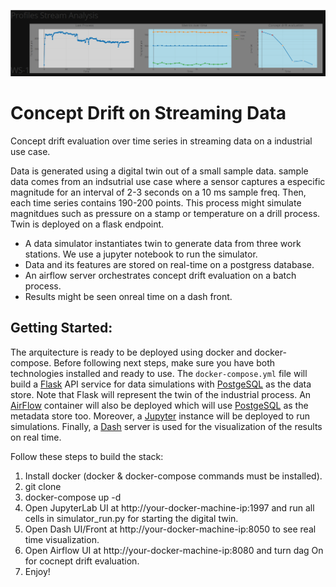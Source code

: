 ![STACK](img/visualization.PNG)

# Concept Drift on Streaming Data
Concept drift evaluation over time series in streaming data on a industrial use case. 

Data is generated using a digital twin out of a small sample data. sample data comes from an indsutrial use case where a sensor captures a especific magnitude for an interval of 2-3 seconds on a 10 ms sample freq. Then, each time series contains 190-200 points. This process might simulate magnitdues such as pressure on a stamp or temperature on a drill process. Twin is deployed on a flask endpoint. 

* A data simulator instantiates twin to generate data from three work stations. We use a jupyter notebook to run the simulator. 
* Data and its features are stored on real-time on a postgress database. 
* An airflow server orchestrates concept drift evaluation on a batch process.
* Results might be seen onreal time on a dash front.

## Getting Started:

The arquitecture is ready to be deployed using docker and docker-compose. Before following next steps, make sure you have both technologies installed and ready to use. The ``docker-compose.yml`` file will build a [Flask](https://flask.org) API service for data simulations with [PostgeSQL](https://www.postgresql.org/) as the data store. Note that Flask will represent the twin of the industrial process. An [AirFlow](http://airflow.apache.org) container will also be deployed which will use [PostgeSQL](https://www.postgresql.org/) as the metadata store too. Moreover, a [Jupyter](https://jupyter.org/) instance will be deployed to run simulations. Finally, a [Dash](https://plotly.com/dash/) server is used for the visualization of the results on real time.

Follow these steps to build the stack:

1. Install docker (docker & docker-compose commands must be installed).
2. git clone
3. docker-compose up -d
4. Open JupyterLab UI at http://your-docker-machine-ip:1997 and run all cells in simulator_run.py for starting the digital twin.
5. Open Dash UI/Front at http://your-docker-machine-ip:8050 to see real time visualization.
6. Open Airflow UI at http://your-docker-machine-ip:8080 and turn dag On for cocnept drift evaluation.
7. Enjoy!
